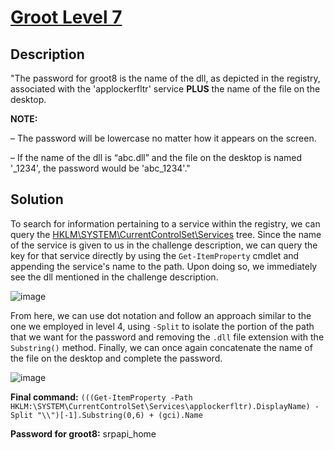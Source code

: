 # [Groot Level 7](https://underthewire.tech/groot-7)
## Description
"The password for groot8 is the name of the dll, as depicted in the registry, associated with the 'applockerfltr' service **PLUS** the name of the file on the desktop.

**NOTE:**

– The password will be lowercase no matter how it appears on the screen.

– If the name of the dll is “abc.dll” and the file on the desktop is named '_1234', the password would be 'abc_1234'."

## Solution
To search for information pertaining to a service within the registry, we can query the [HKLM\SYSTEM\CurrentControlSet\Services](https://learn.microsoft.com/en-us/windows-hardware/drivers/install/hklm-system-currentcontrolset-services-registry-tree) tree. Since the name of the service is given to us in the challenge description, we can query the key for that service directly by using the `Get-ItemProperty` cmdlet and appending the service's name to the path. Upon doing so, we immediately see the dll mentioned in the challenge description.

![image](https://github.com/user-attachments/assets/416fa53a-4e35-4ecb-b51f-55b7d5187f9a)

From here, we can use dot notation and follow an approach similar to the one we employed in level 4, using `-Split` to isolate the portion of the path that we want for the password and removing the `.dll` file extension with the `Substring()` method. Finally, we can once again concatenate the name of the file on the desktop and complete the password.

![image](https://github.com/user-attachments/assets/f0d5a590-834b-4ddd-8c5c-daf777aecce0)

**Final command:** `(((Get-ItemProperty -Path HKLM:\SYSTEM\CurrentControlSet\Services\applockerfltr).DisplayName) -Split "\\")[-1].Substring(0,6) + (gci).Name`

**Password for groot8:** srpapi_home

